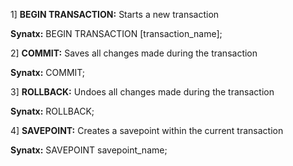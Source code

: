 
1] **BEGIN TRANSACTION:**	Starts a new transaction	

**Synatx:** BEGIN TRANSACTION [transaction_name];


2] **COMMIT:**	Saves all changes made during the transaction	

**Synatx:** COMMIT;


3] **ROLLBACK:**	Undoes all changes made during the transaction	

**Synatx:** ROLLBACK;


4] **SAVEPOINT:** 	Creates a savepoint within the current transaction	

**Synatx:** SAVEPOINT savepoint_name;

